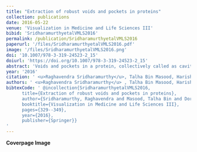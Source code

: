 ```yaml
---
title: "Extraction of robust voids and pockets in proteins"
collection: publications
date: 2016-05-22
venue: 'Visualization in Medicine and Life Sciences III'
bibid: 'SridharamurthyetalVMLS2016'
permalink: /publication/SridharamurthyetalVMLS2016
paperurl: '/files/SridharamurthyetalVMLS2016.pdf'
image: '/files/SridharamurthyetalVMLS2016.png'
doi: '10.1007/978-3-319-24523-2_15'
doiurl: 'https://doi.org/10.1007/978-3-319-24523-2_15'
abstract: 'Voids and pockets in a protein, collectively called as cavities, refer to empty spaces that are enclosed by the protein molecule. Existing methods to compute, measure, and visualize the cavities in a protein molecule are sensitive to inaccuracies in the empirically determined atomic radii. This paper presents a topological framework that enables robust computation and visualization of these structures. Given a fixed set of atoms, cavities are represented as subsets of the weighted Delaunay triangulation of atom centres. A novel notion of (ε,𝜋)-stable cavities helps identify cavities that are stable even after perturbing the atom radii by a small value. An efficient method is described to compute these stable cavities for a given input pair of values (ε,𝜋). This approach is used to identify potential pockets and channels in protein structures.'
year: '2016'
citation: ' <u>Raghavendra Sridharamurthy</u>, Talha Bin Masood, Harish Doraiswamy, Siddharth Patel, Raghavan Varadarajan and Vijay Natarajan <i>&quot;Extraction of robust voids and pockets in proteins&quot;</i> Visualization in Medicine and Life Sciences III, 2016'
authors: ' <u>Raghavendra Sridharamurthy</u> , Talha Bin Masood, Harish Doraiswamy, Siddharth Patel, Raghavan Varadarajan and Vijay Natarajan.'
bibtexCode: ' @incollection{SridharamurthyetalVMLS2016, 
      title={Extraction of robust voids and pockets in proteins}, 
      author={Sridharamurthy, Raghavendra and Masood, Talha Bin and Doraiswamy, Harish and Patel, Siddharth and Varadarajan, Raghavan and Natarajan, Vijay}, 
      booktitle={Visualization in Medicine and Life Sciences III}, 
      pages={329--349}, 
      year={2016}, 
      publisher={Springer}}
'
---
```


<b>Coverpage Image</b>
